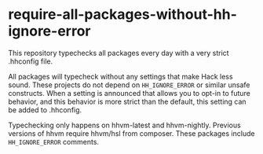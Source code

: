 # require-all-packages-without-hh-ignore-error
This repository typechecks all packages every day with a very strict .hhconfig file.

All packages will typecheck without any settings that make Hack less sound. These projects do not depend on `HH_IGNORE_ERROR` or similar unsafe constructs. When a setting is announced that allows you to opt-in to future behavior, and this behavior is more strict than the default, this setting can be added to .hhconfig.

Typechecking only happens on hhvm-latest and hhvm-nightly. Previous versions of hhvm require hhvm/hsl from composer. These packages include `HH_IGNORE_ERROR` comments.
